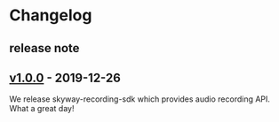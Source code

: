 # Changelog

## release note

## [v1.0.0](https://github.com/skyway/skyway-recorder-sdk/releases/tag/v1.0.0) - 2019-12-26

We release skyway-recording-sdk which provides audio recording API.
What a great day!
